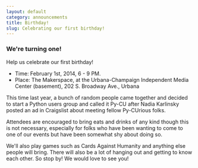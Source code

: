 ```yaml
---
layout: default
category: announcements
title: Birthday!
slug: Celebrating our first birthday!
---
```


### We're turning one!

Help us celebrate our first birthday!

* Time: February 1st, 2014, 6 - 9 PM.
* Place: The Makerspace, at the Urbana-Champaign Independent Media Center (basement), 202 S. Broadway Ave., Urbana

This time last year, a bunch of random people came together and decided to start a Python users group and called it Py-CU after Nadia Karlinsky posted an ad in Craigslist about meeting fellow Py-CUrious folks.

Attendees are encouraged to bring eats and drinks of any kind though this is not necessary, especially for folks who have been wanting to come to one of our events but have been somewhat shy about doing so.

We'll also play games such as Cards Against Humanity and anything else people will bring. There will also be a lot of hanging out and getting to know each other. 
So stop by! We would love to see you!
